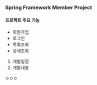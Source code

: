 ### Spring Framework Member Project
#### 프로젝트 주요 기능
- 회원가입
- 로그인
- 목록조회
- 상세조회

1. 개발일정
2. 개발내용

ㅇㅇㅇ